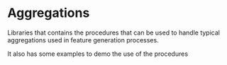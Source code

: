 # Aggregations

Libraries that contains the procedures that can be used to handle
typical aggregations used in feature generation processes.

It also has some examples to demo the use of the procedures
